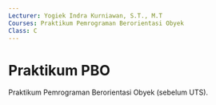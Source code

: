 ```yaml
---
Lecturer: Yogiek Indra Kurniawan, S.T., M.T
Courses: Praktikum Pemrograman Berorientasi Obyek
Class: C
---
```


Praktikum PBO
=========

Praktikum Pemrograman Berorientasi Obyek (sebelum UTS).
